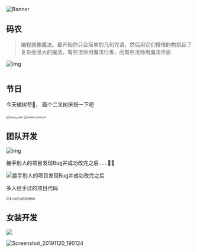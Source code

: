 

![Banner](../../images/work/work_evolution_ipad.jpg)

## 码农

> 编程就像魔法。最开始你只会简单的几句咒语，然后用它们慢慢的构筑起了复杂而强大的魔法。有些法师用魔法行善，而有些法师用魔法作恶

![img](../../images/coding/coding/coding_code_gandalf.png)

<img src="../../images/coding/coding/coding_ide_colorsl.png" alt="" style="zoom: 33%;" />



## 节日

今天植树节🌲， 画个二叉树庆祝一下吧

<img src="../../images/coding/coding/coding_binary_tree.jpg" alt="binary_tree" style="zoom:50%;" />



<img src="../../images/coding/coding/coding_lantern_festival.jpg" alt="lantern_festival" style="zoom:50%;" />

## 团队开发

![img](../../images/coding/coding/coding_code_team_time.gif)

接手别人的项目发现Bug并成功改完之后......🐶🐶

![接手别人的项目发现Bug并成功改完之后](../../images/coding/coding_bugs/coding_wtf_chicken_dog.png)

多人经手过的项目代码

<img src="../../images/coding/coding/coding_houses.png" alt="多人经手过的项目代码" style="zoom:50%;" />

## 女装开发

![](../../images/coding/culture/coding_girl_dressing_meaning.jpg)

![Screenshot_20191120_190124](../../images/coding/culture/coding_girl_dressing_xujiaqie.jpg)




